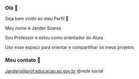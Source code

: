 ### Olá 👋
Seja bem vindo ao meu Perfil 💙

Meu nome é Jander Soares

Sou Professor e estou como orientador do Alura

Uso esse espaço para orientar e compartilhar os meus projetos

### Meu contato 📧

Janderg@prof.educacao.sp.gov.br
@rede social

